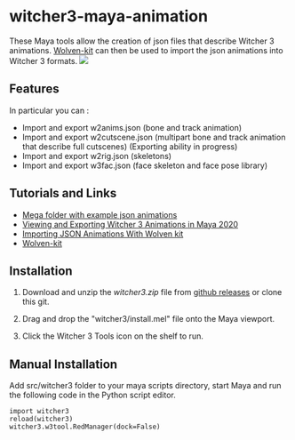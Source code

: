# witcher3-maya-animation
These Maya tools allow the creation of json files that describe Witcher 3 animations. [Wolven-kit](https://github.com/Traderain/Wolven-kit) can then be used to import the json animations into Witcher 3 formats.
![](https://i.imgur.com/KM1cfrR.jpg)

## Features

In particular you can : 
- Import and export w2anims.json (bone and track animation)
- Import and export w2cutscene.json (multipart bone and track animation that describe full cutscenes) (Exporting ability in progress)
- Import and export w2rig.json (skeletons)
- Import and export w3fac.json (face skeleton and face pose library)


## Tutorials and Links
- [Mega folder with example json animations](https://mega.nz/folder/KMBHBQzZ#aLQCsUk0OZ50QSCJzWeuIw)
- [Viewing and Exporting Witcher 3 Animations in Maya 2020](https://github.com/dingdio/witcher3-maya-animation/wiki/Viewing-and-Exporting-Witcher-3-Animations-in-Maya-2020)
- [Importing JSON Animations With Wolven kit](https://github.com/dingdio/witcher3-maya-animation/wiki/Importing-JSON-Animations-With-Wolven-kit)
- [Wolven-kit](https://github.com/Traderain/Wolven-kit)

## Installation

1. Download and unzip the *witcher3.zip* file from [github releases](https://github.com/dingdio/witcher3-maya-animation/releases) or clone this git.

2. Drag and drop the "witcher3/install.mel" file onto the Maya viewport.

3. Click the Witcher 3 Tools icon on the shelf to run.


## Manual Installation

Add src/witcher3 folder to your maya scripts directory, start Maya and run the following code in the Python script editor.

```
import witcher3
reload(witcher3)
witcher3.w3tool.RedManager(dock=False)
```


